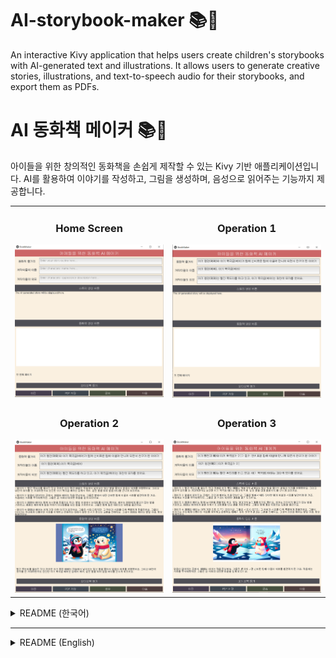 # AI-storybook-maker 📚🤖
An interactive Kivy application that helps users create children's storybooks with AI-generated text and illustrations. It allows users to generate creative stories, illustrations, and text-to-speech audio for their storybooks, and export them as PDFs.

# AI 동화책 메이커 📚🤖
아이들을 위한 창의적인 동화책을 손쉽게 제작할 수 있는 Kivy 기반 애플리케이션입니다. AI를 활용하여 이야기를 작성하고, 그림을 생성하며, 음성으로 읽어주는 기능까지 제공합니다.

<table>
<tr>
    <td align="center">
        <h3>Home Screen</h3>
        <img src="./image/1.PNG" />
    </td>
    <td align="center">
        <h3>Operation 1</h3>
        <img src="./image/2.PNG" />
    </td>
</tr>
<tr>
    <td align="center">
        <h3>Operation 2</h3>
        <img src="./image/3.PNG"/>
    </td>
    <td align="center">
        <h3>Operation 3</h3>
        <img src="./image/4.PNG"/>
    </td>
</tr>
</table>


<details>
<summary>README (한국어)</summary>

## 주요 기능 ✨
- **AI 스토리 생성**: 어린이를 위한 간결하고 감성적인 4페이지 분량의 동화책 이야기를 생성합니다.
- **AI 그림 생성**: 각 페이지에 적합한 따뜻하고 화려한 동화책 이미지를 생성합니다.
- **텍스트 음성 변환(TTS)**: 동화 내용을 음성으로 들려줍니다.
- **PDF 저장 및 공유**: 동화책을 PDF로 저장하고 공유할 수 있습니다.

---

## 사용된 API 및 라이브러리 📋
- **OpenAI API**: GPT-4 모델을 이용한 스토리 생성 및 DALL-E 모델을 이용한 이미지 생성.
- **ReportLab**: PDF 생성.
- **Plyer**: 파일 저장 및 공유.
- **Pygame**: 텍스트 음성 변환(TTS) 출력.
- **Kivy**: GUI 개발.

---

## 설치 및 실행 방법 ⚙️
1. **필요 라이브러리 설치**
   ```bash
   pip install kivy plyer reportlab pygame openai python-dotenv requests
2. **.env 파일 생성**
   - 프로젝트 루트 디렉토리에 ```.env``` 파일을 생성하고 OpenAI API 키를 입력합니다.
3. **어플리케이션 실행**
   ```bash
   python main.py

## 기대 효과 🎯
- **창의력 증진**: AI를 활용한 스토리와 그림 생성으로 창의적인 동화책 제작 가능.
- **시간 절약**: 간단한 입력만으로 완성도 높은 동화책 제작.
- **다양한 활용성**: 부모, 교사, 어린이를 위한 맞춤형 콘텐츠 제작 가능.

## 기여 방법 🤝
1. 이 레포지토리를 포크합니다.
2. 새로운 브랜치를 생성합니다: ```git checkout -b feature/your-feature-name```
3. 변경 사항을 커밋합니다: ```git commit -m 'Add some feature'```
4. 브랜치에 푸시합니다: ```git push origin feature/your-feature-name```
5. 풀 리퀘스트를 생성합니다.

## 라이선스 📝
이 프로젝트는 MIT 라이선스를 따릅니다. 자세한 내용은 [LICENSE](./LICENSE)를 참조하세요.
</details>

---

<details> <summary>README (English)</summary>
  
## Key Features ✨
- **AI Story Generation**: Generates concise and emotional 4-page storybooks tailored for children.
- **AI Illustration Creation**: Produces colorful and warm storybook illustrations matching each page.
- **Text-to-Speech (TTS)**: Converts the story text into speech for an immersive experience.
- **PDF Save and Share**: Exports storybooks as PDFs for saving and sharing.

---

## APIs and Libraries Used 📋
- **OpenAI API**: GPT-4 for story generation and DALL-E for illustration creation.
- **ReportLab**: PDF generation.
- **Plyer**: File saving and sharing.
- **Pygame**: Text-to-Speech (TTS) audio playback.
- **Kivy**: GUI development.

## Installation and Execution ⚙️
1. **Install Required Libraries**
   ```bash
   pip install kivy plyer reportlab pygame openai python-dotenv requests
   
2. **Create .env File**
   - Create a ```.env``` file in the project root directory and add your OpenAI API key:
3. **Run the Application**
   ```bash
   python main.py

## Benefits 🎯
- **Boost Creativity**: Create imaginative storybooks with AI-generated stories and illustrations.
- **Time-Saving**: Quickly produce high-quality storybooks with minimal input.
- **Versatility**: Suitable for parents, teachers, and children to create personalized content.

## Contribution 🤝
1. Fork this repository.
2. Create a new branch: ```git checkout -b feature/your-feature-name```
3. Commit your changes: ```git commit -m 'Add some feature'```
4. Push to the branch: ```git push origin feature/your-feature-name```
5. Open a pull request.

## LICENSE 📝
This project is licensed under the MIT License. See [LICENSE](./LICENSE) for more details. 
</details>
   
